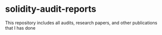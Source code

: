 # solidity-audit-reports
This repository includes all audits, research papers, and other publications that I has done
